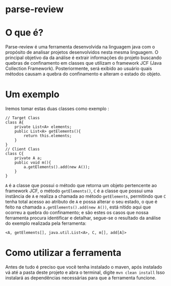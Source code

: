 # parse-review

# O que é?
Parse-review é uma ferramenta desenvolvida na linguagem java com o propósito de analisar projetos desenvolvidos nesta mesma linguagem.
O principal objetivo da da análise é extrair informações do projeto buscando quebras de confinamento em classes que utilizam o framework JCF 
(Java Collection Framework). Posteriormente, será exibido ao usuário quais métodos causam a quebra do confinamento e alteram o estado do objeto.

# Um exemplo
Iremos tomar estas duas classes como exemplo :

```
// Target Class
class A{
    private List<A> elements;
    public List<A> getElements(){
        return this.elements;
    }
}
// Client Class
class C{
    private A a;
    public void m(){
        a.getElements().add(new A());
    }
}
```

`A` é a classe que possui o método que retorna um objeto pertencente ao framework JCF, o método `getElements()`, `C` é a classe que possui uma instância de `A` e realiza a chamada ao método `getElements`, permitindo que `C` tenha total acesso ao atributo de `A` e possa alterar o seu estado, o que é feito na chamada `a.getElements().add(new A())`, está nítido aqui que ocorreu a quebra do confinamento; e são estes os casos que nossa ferramenta procura identificar e detalhar, segue-se o resultado da análise do exemplo realizada pela ferramenta:

`<A, getElements[], java.util.List<A>, C, m[], add[A]>`

# Como utilizar a ferramenta
Antes de tudo é preciso que você tenha instalado o maven, após instalado vá até a pasta deste projeto e abra o terminal, digite
`mvn clean install` Isso instalará as dependências necessárias para que a ferramenta funcione.
